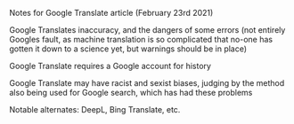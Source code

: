 Notes for Google Translate article (February 23rd 2021)

Google Translates inaccuracy, and the dangers of some errors (not entirely Googles fault, as machine translation is so complicated that no-one has gotten it down to a science yet, but warnings should be in place)

Google Translate requires a Google account for history

Google Translate may have racist and sexist biases, judging by the method also being used for Google search, which has had these problems

Notable alternates: DeepL, Bing Translate, etc.
